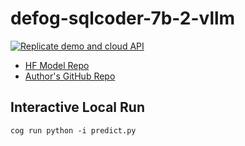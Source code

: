 # defog-sqlcoder-7b-2-vllm

[![Replicate demo and cloud API](https://replicate.com/nateraw/defog-sqlcoder-7b-2/badge)](https://replicate.com/nateraw/defog-sqlcoder-7b-2)

- [HF Model Repo](https://huggingface.co/defog/sqlcoder-7b-2)
- [Author's GitHub Repo](https://github.com/defog-ai/sqlcoder)



## Interactive Local Run

```
cog run python -i predict.py
```

